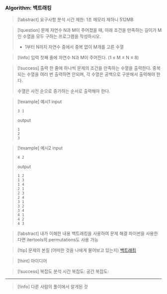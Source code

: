 ### Algorithm: 백트래킹

> [!abstract] 요구사항 분석
> 시간 제한: 1초
> 메모리 제하니 512MB

> [!question] 문제
> 자연수 N과 M이 주어졌을 때, 아래 조건을 만족하는 길이가 M인 수열을 모두 구하는 프로그램을 작성하시오.
>
> - 1부터 N까지 자연수 중에서 중복 없이 M개를 고른 수열

> [!info] 입력
> 첫째 줄에 자연수 N과 M이 주어진다. (1 ≤ M ≤ N ≤ 8)

> [!success] 출력
> 한 줄에 하나씩 문제의 조건을 만족하는 수열을 출력한다. 중복되는 수열을 여러 번 출력하면 안되며, 각 수열은 공백으로 구분해서 출력해야 한다.
>
> 수열은 사전 순으로 증가하는 순서로 출력해야 한다.

> [!example] 예시1
> input
>
> ```
> 3 1
> ```
>
> output
>
> ```
> 1
> 2
> 3
> ```

> [!example] 예시2
> input
>
> ```
> 4 2
> ```
>
> output
>
> ```
> 1 2
> 1 3
> 1 4
> 2 1
> 2 3
> 2 4
> 3 1
> 3 2
> 3 4
> 4 1
> 4 2
> 4 3
> ```

> [!abstract] 내가 이해한 내용
> 백트래킹을 사용하여 문제 해결
> 파이썬을 사용한다면 itertools의 permutations도 사용 가능

> [!tip] 문제의 본질 (어떠한 것을 나에게 물어보고 있는지)
> [백트래킹](https://www.youtube.com/watch?v=Enz2csssTCs&list=PLtqbFd2VIQv4O6D6l9HcD732hdrnYb6CY&index=13)

> [!hint] 아이디어

> [!success] 복잡도 분석
> 시간 복잡도:
> 공간 복잡도:

---

> [!info] 다른 사람의 풀이에서 알게된 것

